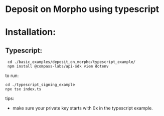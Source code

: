 # Deposit on Morpho using typescript


# Installation:

## Typescript:

```
 cd ./basic_examples/deposit_on_morpho/typescript_example/
 npm install @compass-labs/api-sdk viem dotenv
```

to run:

```
cd ./typescript_signing_example
npx tsx index.ts
```

tips:

- make sure your private key starts with 0x in the typescript example.
